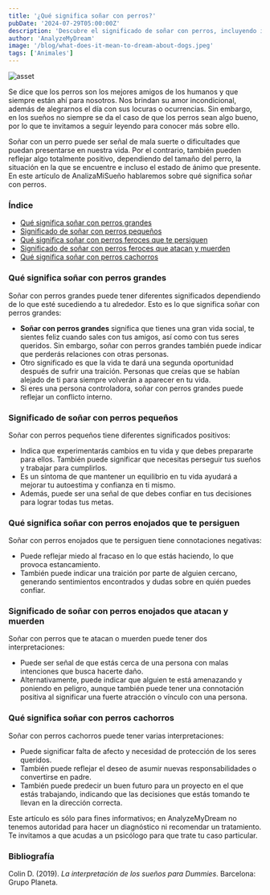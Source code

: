 ```yaml
---
title: '¿Qué significa soñar con perros?'
pubDate: '2024-07-29T05:00:00Z'
description: 'Descubre el significado de soñar con perros, incluyendo interpretaciones sobre perros grandes, pequeños, salvajes, cachorros y más.'
author: 'AnalyzeMyDream'
image: '/blog/what-does-it-mean-to-dream-about-dogs.jpeg'
tags: ['Animales']
---
```


![asset](/blog/what-does-it-mean-to-dream-about-dogs.jpeg)

Se dice que los perros son los mejores amigos de los humanos y que siempre están ahí para nosotros. Nos brindan su amor incondicional, además de alegrarnos el día con sus locuras o ocurrencias. Sin embargo, en los sueños no siempre se da el caso de que los perros sean algo bueno, por lo que te invitamos a seguir leyendo para conocer más sobre ello.

Soñar con un perro puede ser señal de mala suerte o dificultades que puedan presentarse en nuestra vida. Por el contrario, también pueden reflejar algo totalmente positivo, dependiendo del tamaño del perro, la situación en la que se encuentre e incluso el estado de ánimo que presente. En este artículo de AnalizaMiSueño hablaremos sobre qué significa soñar con perros.

### Índice

- [Qué significa soñar con perros grandes](#que-significa-soñar-con-perros-grandes)
- [Significado de soñar con perros pequeños](#significado-de-soñar-con-perros-pequenos)
- [Qué significa soñar con perros feroces que te persiguen](#que-significa-soñar-con-perros-feroces-que-te-persiguen)
- [Significado de soñar con perros feroces que atacan y muerden](#significado-de-soñar-con-perros-feroces-que-atacan-y-muerden)
- [Qué significa soñar con perros cachorros](#que-significa-soñar-con-perros-cachorros)

### Qué significa soñar con perros grandes

Soñar con perros grandes puede tener diferentes significados dependiendo de lo que esté sucediendo a tu alrededor. Esto es lo que significa soñar con perros grandes:

- **Soñar con perros grandes** significa que tienes una gran vida social, te sientes feliz cuando sales con tus amigos, así como con tus seres queridos. Sin embargo, soñar con perros grandes también puede indicar que perderás relaciones con otras personas.
- Otro significado es que la vida te dará una segunda oportunidad después de sufrir una traición. Personas que creías que se habían alejado de ti para siempre volverán a aparecer en tu vida.
- Si eres una persona controladora, soñar con perros grandes puede reflejar un conflicto interno.

### Significado de soñar con perros pequeños

Soñar con perros pequeños tiene diferentes significados positivos:

- Indica que experimentarás cambios en tu vida y que debes prepararte para ellos. También puede significar que necesitas perseguir tus sueños y trabajar para cumplirlos.
- Es un síntoma de que mantener un equilibrio en tu vida ayudará a mejorar tu autoestima y confianza en ti mismo.
- Además, puede ser una señal de que debes confiar en tus decisiones para lograr todas tus metas.

### Qué significa soñar con perros enojados que te persiguen

Soñar con perros enojados que te persiguen tiene connotaciones negativas:

- Puede reflejar miedo al fracaso en lo que estás haciendo, lo que provoca estancamiento.
- También puede indicar una traición por parte de alguien cercano, generando sentimientos encontrados y dudas sobre en quién puedes confiar.

### Significado de soñar con perros enojados que atacan y muerden

Soñar con perros que te atacan o muerden puede tener dos interpretaciones:

- Puede ser señal de que estás cerca de una persona con malas intenciones que busca hacerte daño.
- Alternativamente, puede indicar que alguien te está amenazando y poniendo en peligro, aunque también puede tener una connotación positiva al significar una fuerte atracción o vínculo con una persona.

### Qué significa soñar con perros cachorros

Soñar con perros cachorros puede tener varias interpretaciones:

- Puede significar falta de afecto y necesidad de protección de los seres queridos.
- También puede reflejar el deseo de asumir nuevas responsabilidades o convertirse en padre.
- También puede predecir un buen futuro para un proyecto en el que estás trabajando, indicando que las decisiones que estás tomando te llevan en la dirección correcta.

Este artículo es sólo para fines informativos; en AnalyzeMyDream no tenemos autoridad para hacer un diagnóstico ni recomendar un tratamiento. Te invitamos a que acudas a un psicólogo para que trate tu caso particular.

### Bibliografía

Colin D. (2019). *La interpretación de los sueños para Dummies*. Barcelona: Grupo Planeta.
